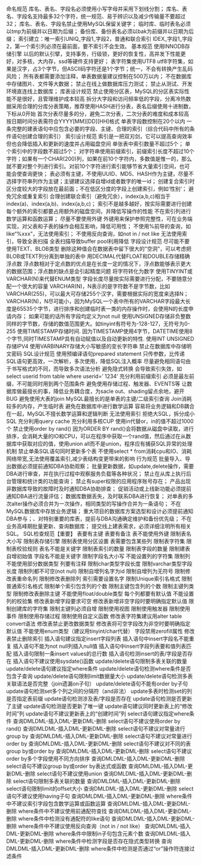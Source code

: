 命名规范
库名、表名、字段名必须使用小写字母并采用下划线分割； 库名、表名、字段名支持最多32个字符，统一规范、易于辨识以及减少传输量不要超过32；
库名、表名、字段名禁止使用MySQL保留关键字； 临时库、临时表名必须以tmp为前缀并以日期为后缀；
备份库、备份表名必须以bak为前缀并以日期为后缀； 索引建立：唯一索引UNIQ_字段1_字段2，普通和联合索引 IDEX_字段1_字段2，第一个索引列必须在最前面，要不索引不会生效。
基本规范
使用INNODB存储引擎 以后的默认引擘，支持事务，行级锁，更好的恢复性，高并发下性能更好，对多核，大内存，ssd等硬件支持更好；
表字符集使用UTF8 utf8字符集，如果是汉字，占3个字节，但ASCII码字符还是1个字节；统一，不会有转换产生乱码风险；
所有表都需要添加注释，单表数据量建议控制在500万以内； 不在数据库中存储图片、文件等大数据； 禁止在线上做数据库压力测试；
禁止从测试、开发环境直连线上数据库；
库表设计规范
禁止使用分区表，MySQL的分区表实际性能不是很好，且管理维护成本较高 拆分大字段和访问频率低的字段，分离冷热数据采用合理的分库分表策略，推荐使用HASH进行分表，表名后缀使用十进制数，下标从0开始
首次分表尽量多的分，避免二次分表，二次分表的难度和成本较高 按日期时间分表需符合YYYY[MM][DD][HH]格式
单表字段数控制在20个以内 一条完整的建表语句中应包含必要的字段、主键、合理的索引（综合代码中所有的条件语句创建合理的索引）
索引设计规范
索引是一把双刃剑，它可以提高查询效率但也会降低插入和更新的速度并占用磁盘空间
单张表中索引数量不超过5个；
单个索引中的字段数不超过5个；
对字符串使用前缀索引，前缀索引长度不超过10个字符；如果有一个CHAR(200)列，如果在前10个字符内，多数值是惟一的，那么就不要对整个列进行索引。对前10个字符进行索引能够节省大量索引空间，也可能会使查询更快；
表必须有主键，不使用UUID、MD5、HASH作为主键，尽量不选择字符串列作为主键；主键建议选择自增id或者数字的唯一id；
创建复合索引时区分度较大的字段放在最前面；不在低区分度的字段上创建索引，例如‘性别‘；
避免冗余或重复索引
合理创建联合索引（避免冗余），index(a,b,c)相当于index(a)、index(a,b)、index(a,b,c)；
索引不是越多越好，按实际需要进行创建
每个额外的索引都要占用额外的磁盘空间，并降低写操作的性能
不在索引列进行数学运算和函数运算；
尽量不要使用外键
外键用来保护参照完整性，可在业务端实现，对父表和子表的操作会相互影响，降低可用性；
不使用%前导的查询，如like“%xxx”，无法使用索引；
不使用反向查询，如not in / not like
无法使用索引，导致全表扫描
全表扫描导致buffer pool利用降低
字段设计规范
尽可能不要使用TEXT、BLOB类型
删除这种值会在数据表中留下很大的"空洞"，可以考虑把BLOB或TEXT列分离到单独的表中
用DECIMAL代替FLOAT和DOUBLE存储精确浮点数
浮点数相对于定点数的优点是在长度一定的情况下，浮点数能够表示更大的数据范围；浮点数的缺点是会引起精度问题
将字符转化为数字
使用TINYINT或VARCHAR(N)来代替ENUM类型
字段长度尽量按实际需要进行分配，不要随意分配一个很大的容量
VARCHAR(N)，N表示的是字符数不是字节数，比如VARCHAR(255)，可以最大可存储255个汉字，需要根据实际的宽度来选择N；
VARCHAR(N)，N尽可能小，因为MySQL一个表中所有的VARCHAR字段最大长度是65535个字节，进行排序和创建临时表一类的内存操作时，会使用N的长度申请内存；
如果可能的话所有字段均定义为not null
使用UNSIGNED存储非负整数
同样的字节数，存储的数值范围更大。如tinyint有符号为-128-127，无符号为0-255
使用TIMESTAMP存储时间. 因为TIMESTAMP使用4字节，DATETIME使用8个字节,同时TIMESTAMP具有自动赋值以及自动更新的特性.
使用INT UNSIGNED存储IPV4
使用VARBINARY存储大小写敏感的变长字符串
禁止在数据库中存储明文密码
SQL设计规范
使用预编译语句prepared statement
只传参数，比传递SQL语句更高效，一次解析，多次使用，降低SQL注入概率
尽量避免相同语句由于书写格式的不同，而导致多次语法分析
避免隐式转换
会导致索引失效，如select userid from table where userid=’ 1234’
充分利用前缀索引
必须是最左前缀，不可能同时用到两个范围条件
避免使用存储过程、触发器、EVENTS等
让数据库做最擅长的事，降低业务耦合度，为sacle out、shading留点余地，避开BUG
避免使用大表的join
MySQL最擅长的是单表的主键/二级索引查询
Join消耗较多的内存，产生临时表
避免在数据库中进行数学运算
容易将业务逻辑和DB耦合在一起，MySQL不擅长数学运算和逻辑判断
无法使用索引
拒绝大SQL，拆分成小SQL
充分利用query cache
充分利用多核CUP
使用in代替or，in的值不超过1000个
禁止使用order by rand()
因为ORDER BY rand()会将数据从磁盘中读取，进行排序，会消耗大量的IO和CPU，可以在程序中获取一个rand值，然后通过在从数据库中获取对应的值，使用union all而不是union，程序应有捕获SQL异常的处理机制
禁止单条SQL语句同时更新多个表
不使用select * from消耗cpu和IO、消耗网络带宽,无法使用覆盖索引,减少表结构变更带来的影响
行为规范
批量导入、导出数据必须提前通知DBA协助观察；
批量更新数据，如update,delete操作，需要DBA进行审查，并在执行过程中观察服务负载等各种状况；
禁止在从库上执行后台管理和统计类的功能查询； 禁止有super权限的应用程序账号存在；
产品出现非数据库导致的故障时及时通知DBA协助排查； 促销活动或上线新功能必须提前通知DBA进行流量评估；
数据库数据丢失，及时联系DBA进行恢复； 对单表的多次alter操作必须合并为一次操作，相同类型的写操作合并为一条语句；
不在MySQL数据库中存放业务逻辑；
重大项目的数据库方案选型和设计必须提前通知DBA参与；、对特别重要的库表，提前与DBA沟通确定维护和备份优先级；
不在业务高峰期批量更新、查询数据库； 提交线上建表需求，必须详细注明所有相关SQL。
SQL检查规范【重要】
表要有主键
表要有备注
表不能使用外键
限制表名大小写
限制表存储引擎
限制表使用分区设置
表需要包含某些列
限制表字符集
限制表校验规则
表名不能是关键字
限制表索引的数量
限制表字段的数量
限制建表自增初始值
字段名不能是关键字
限制字段名大小写
不能设置列的字符集
限制列不能使用部分数据类型
列要有注释
限制char类型字段长度
限制varchar类型字段长度
限制列都不可空(not null)
限制自增列名字为id
限制自增列为无符号
限制修改表重命名列
限制修改表删除列
索引需要设置名字
限制Unique索引名格式
限制普通索引名格式
限制单个索引包含列的个数
限制主键包含列的个数
限制主键列类型
限制修改表删除主键
不能使用float/double类型
每个列都要有默认值
不能设置列的校验集
修改表新增字段要求可空
修改表新增非空字段时要明确指定默认值
限制创建库的字符集
限制主键列必须自增
限制使用视图
限制使用触发器
限制使用事件
限制使用存储过程
限制使用自定义函数
修改表字符集建议用alter table convert语法
修改表禁止更改数据类型
修改表将可空字段改为非空时要明确指定默认值
不能使用enum类型（建议用tinyint/char代替）
字段禁用zerofill属性
修改表禁止删除索引
插入语句建议指定insert字段列表
插入语句中insert字段名不能重复
插入语句不能为not null列插入null值
插入语句中insert字段列表要和值列表匹配
插入语句限制一条insert values的总行数
插入语句检测insert的表/字段是否存在
插入语句不建议使用sysdate()函数
update/delete语句限制多表关联的数量
update/delete语句建议指定where条件
update/delete语句检测where条件是否包含子查询
update/delete语句限制limit数据量大小
update/delete语句检测多表关联语法是否完整（join遗漏on子句）
update/delete语句不能有order by子句
update语句检测set多个列之间的分隔符（and非法）
update多表时检测set的列是否指定表前缀
update语句检测涉及表/字段是否存在
update语句检测是否更新了主键
update语句检测是否更新了唯一键
update语句建议同时更新表上的“修改时间”列
update语句不建议更新表上的“创建时间”列
select语句建议指定where条件
查询DMLDML-插入DML-更新DML-删除
select语句不建议使用order by rand()
查询DMLDML-插入DML-更新DML-删除
select语句不建议对常量进行group by
查询DMLDML-插入DML-更新DML-删除
select语句不建议对常量进行order by
查询DMLDML-插入DML-更新DML-删除
select语句不建议对不同的表group by或order by
查询DMLDML-插入DML-更新DML-删除
select语句不建议order by多个字段使用不同方向排序
查询DMLDML-插入DML-更新DML-删除
select语句不建议group by或order by表达式或函数
查询DMLDML-插入DML-更新DML-删除
select语句不建议使用union
查询DMLDML-插入DML-更新DML-删除
select语句限制多表关联的数量
查询DMLDML-插入DML-更新DML-删除
select语句限制limit的offset大小
查询DMLDML-插入DML-更新DML-删除
select语句不建议使用having子句
查询DMLDML-插入DML-更新DML-删除
where条件中不建议索引字段包含数学运算或函数运算
查询DMLDML-插入DML-更新DML-删除
where条件中不建议使用前通配符查找
查询DMLDML-插入DML-更新DML-删除
where条件中检测没有通配符的like语句
查询DMLDML-插入DML-更新DML-删除
where条件中不建议使用反向查询（not in / not like）
查询DMLDML-插入DML-更新DML-删除
where条件中限制in子句包含元素个数
查询DMLDML-插入DML-更新DML-删除
where条件中检测字段是否存在隐式类型转换
查询DMLDML-插入DML-更新DML-删除
where条件中检测是否通过“or”操作符连接过滤条件
